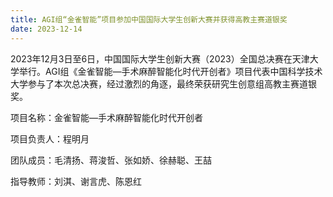 ```yaml
---
title: AGI组“金雀智能”项目参加中国国际大学生创新大赛并获得高教主赛道银奖
date: 2023-12-14
---
```


2023年12月3日至6日，中国国际大学生创新大赛（2023）全国总决赛在天津大学举行。AGI组《金雀智能—手术麻醉智能化时代开创者》项目代表中国科学技术大学参与了本次总决赛，经过激烈的角逐，最终荣获研究生创意组高教主赛道银奖。

<!--more-->

项目名称：金雀智能—手术麻醉智能化时代开创者

项目负责人：程明月

团队成员：毛清扬、蒋浚哲、张如娇、徐赫聪、王喆

指导教师：刘淇、谢言虎、陈恩红